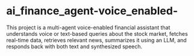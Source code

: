 # ai_finance_agent-voice_enabled-
This project is a multi-agent voice-enabled financial assistant that understands voice or text-based queries about the stock market, fetches real-time data, retrieves relevant news, summarizes it using an LLM, and responds back with both text and synthesized speech.
